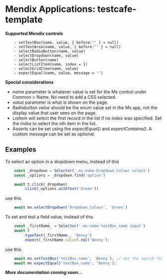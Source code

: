 # Mendix Applications: testcafe-template 

**Supported Mendix controls**
```
    - setTextBox(name, value, { before:'' } = null)
    - setTextArea(name, value, { before:'' } = null)
    - selectRadioButton(name, value)
    - selectDropdown(name, value)
    - selectButton(name)
    - selectListItem(name, index = 1)
    - selectGridItem(name, value)
    - expectEqual(name, value, message = '')
```

**Special considerations**
- *name* parameter is whatever value is set for the Mx control under Common > Name. No need to add a CSS selected.
- *value* parameter is what is shown on the page. 
- Radiobutton *value* should be the enum value set in the Mx app, not the display value that user sees on the page.
- LisItem will select the first record in the list if no *index* was specified. Set the *index* to select the nth item in the list.
- Asserts can be set using the *expectEqual()* and *expectContains()*. A custom message can be set as optional. 

## Examples
To select an option in a dropdown menu, instead of this
```javascript
    const _dropdown = Selector('.mx-name-Dropdown_Colour select')
    const _options = _dropdown.find('option')

    await t.click(_dropdown)
        .click(_options.withText('Green'))
```
use this
```javascript
    await mx.selectDropdown('Dropdown_Colour', 'Green')
```

To set and test a field value, instead of this
```javascript
    const _firstName_ = Selector('.mx-name-textBox_name input')
    await t
        .typeText(_firstName_, 'Benny')
        .expect(_firstName.value).eql('Benny');
```
use this
```javascript
    await mx.setTextBox('textBox_name', 'Benny'); // set the search field
    await mx.expectEqual('textBox_name', 'Benny');
```

***More documentation coming soon...***



